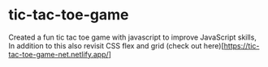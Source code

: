# tic-tac-toe-game
Created a fun tic tac toe game with javascript to improve JavaScript skills, In addition to this also revisit CSS flex and grid (check out here)[https://tic-tac-toe-game-net.netlify.app/]
